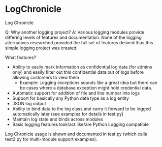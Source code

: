 LogChronicle
============

Log Chronicle


Q: Why another logging project?
A: Various logging modules provide differing levels of features and
documentation.  None of the logging alternatives researched provided the full
set of features desired thus this simple logging project was created.

What features?

* Ability to easily mark information as confidential log data (for admins only)
    and easily filter out this confidential data out of logs before allowing
    customers to view them
    - Example: Logging exceptions sounds like a great idea but there can be 
        cases where a database exception might hold credential data.
* Automatic support for addition of file and line number into logs
* Support for basically any Python data type as a log entity
* JSON log output
* Ability to bind data to the log class and carry it forward to be logged
    automatically later (see examples for details in test.py)
* Maintain log state and binds across modules
* Basic logging features look/act like/are Python Logging compatible


Log Chronicle usage is shown and documented in test.py (which calls test2.py
for multi-module support examples).
